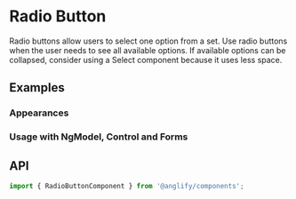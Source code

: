 # Radio Button

<app-references
issues="https://github.com/valentingavran/anglify/labels/component%3A%20Radio%20Button"
material-design="https://material.io/components/radio-buttons"
bundle-size="https://bundlephobia.com/package/@anglify/components@latest"
w3c="https://www.w3.org/WAI/ARIA/apg/patterns/radiobutton/"/>

Radio buttons allow users to select one option from a set. Use radio buttons when the user needs to see all available options. If
available options can be collapsed, consider using a Select component because it uses less space.

## Examples

### Appearances

<app-code-example component="radio-button" example="appearances"></app-code-example>

### Usage with NgModel, Control and Forms

<app-code-example component="radio-button" example="forms"></app-code-example>

## API

```typescript
import { RadioButtonComponent } from '@anglify/components';
```

<app-inputs-table components="RadioButtonComponent"></app-inputs-table>

<app-styling-table component="radio-button"></app-styling-table>
